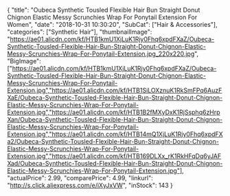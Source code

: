 {
	"title": "Oubeca Synthetic Tousled Flexible Hair Bun Straight Donut Chignon Elastic Messy Scrunchies Wrap For Ponytail Extension For Women",
	"date": "2018-10-31 10:30:20",
	"SubCat": ["Hair & Accessories"],
	"categories": ["Synthetic Hair"],
	"thumbnailImage": "https://ae01.alicdn.com/kf/HTB1kmU1XjLuK1Rjy0Fhq6xpdFXaZ/Oubeca-Synthetic-Tousled-Flexible-Hair-Bun-Straight-Donut-Chignon-Elastic-Messy-Scrunchies-Wrap-For-Ponytail-Extension.jpg_220x220.jpg",
	"BigImage": ["https://ae01.alicdn.com/kf/HTB1kmU1XjLuK1Rjy0Fhq6xpdFXaZ/Oubeca-Synthetic-Tousled-Flexible-Hair-Bun-Straight-Donut-Chignon-Elastic-Messy-Scrunchies-Wrap-For-Ponytail-Extension.jpg","https://ae01.alicdn.com/kf/HTB1SiLOXznuK1RkSmFPq6AuzFXaE/Oubeca-Synthetic-Tousled-Flexible-Hair-Bun-Straight-Donut-Chignon-Elastic-Messy-Scrunchies-Wrap-For-Ponytail-Extension.jpg","https://ae01.alicdn.com/kf/HTB1B2fMXyDxK1RjSsphq6zHrpXan/Oubeca-Synthetic-Tousled-Flexible-Hair-Bun-Straight-Donut-Chignon-Elastic-Messy-Scrunchies-Wrap-For-Ponytail-Extension.jpg","https://ae01.alicdn.com/kf/HTB14mQ1XjLuK1Rjy0Fhq6xpdFXa2/Oubeca-Synthetic-Tousled-Flexible-Hair-Bun-Straight-Donut-Chignon-Elastic-Messy-Scrunchies-Wrap-For-Ponytail-Extension.jpg","https://ae01.alicdn.com/kf/HTB169DLXx_rK1RkHFqDq6yJAFXad/Oubeca-Synthetic-Tousled-Flexible-Hair-Bun-Straight-Donut-Chignon-Elastic-Messy-Scrunchies-Wrap-For-Ponytail-Extension.jpg"],
	"actualPrice": 2.99,
	"comparePrice": 4.99,
	"linkurl": "http://s.click.aliexpress.com/e/iXyJxVW",
	"inStock": 143
}
